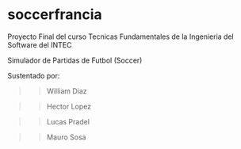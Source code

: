 # soccerfrancia
Proyecto Final del curso Tecnicas Fundamentales de la Ingenieria del Software del INTEC

Simulador de Partidas de Futbol (Soccer)

Sustentado por: 

>> William Diaz

>> Hector Lopez

>> Lucas Pradel

>> Mauro Sosa

